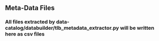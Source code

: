 ## Meta-Data Files

### All files extracted by data-catalog/databuilder/tlb_metadata_extractor.py will be written here as csv files
